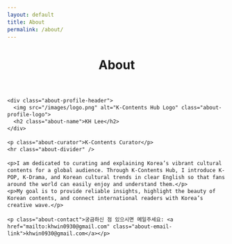 ```yaml
---
layout: default
title: About
permalink: /about/
---
```


<div class="post-content-area">
  <header class="post-header">
    <h1 class="post-title">About</h1>
  </header>
  
  <div class="post-body">
    
    <div class="about-profile-header">
      <img src="/images/logo.png" alt="K-Contents Hub Logo" class="about-profile-logo">
      <h2 class="about-name">KH Lee</h2>
    </div>

    <p class="about-curator">K-Contents Curator</p>
    <hr class="about-divider" />

    <p>I am dedicated to curating and explaining Korea’s vibrant cultural contents for a global audience. Through K-Contents Hub, I introduce K-POP, K-Drama, and Korean cultural trends in clear English so that fans around the world can easily enjoy and understand them.</p>
    <p>My goal is to provide reliable insights, highlight the beauty of Korean contents, and connect international readers with Korea’s creative wave.</p>

    <p class="about-contact">궁금하신 점 있으시면 메일주세요: <a href="mailto:khwin0930@gmail.com" class="about-email-link">khwin0930@gmail.com</a></p>

  </div>
</div>

